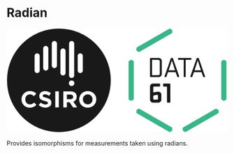 # Radian

![CSIRO's Data61 Logo](https://raw.githubusercontent.com/qfpl/assets/master/data61-transparent-bg.png)

Provides isomorphisms for measurements taken using radians.
